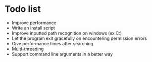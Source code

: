 # Todo list

- Improve performance
- Write an install script
- Improve inputted path recognition on windows (ex C:\)
- Let the program exit gracefully on encountering permission errors
- Give performance times after searching
- Multi-threading
- Support command line arguments in a better way